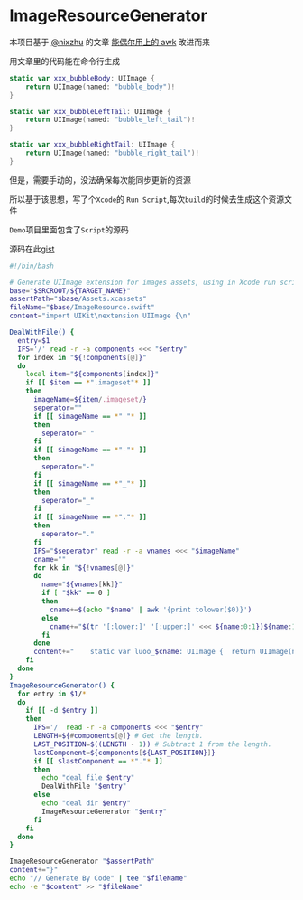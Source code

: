 ImageResourceGenerator
===
本项目基于 [@nixzhu](https://twitter.com/nixzhu) 的文章 [能偶尔用上的 awk](https://github.com/nixzhu/dev-blog/blob/master/2016-08-11-awk.md) 改进而来

用文章里的代码能在命令行生成
```swift
static var xxx_bubbleBody: UIImage {
    return UIImage(named: "bubble_body")!
}

static var xxx_bubbleLeftTail: UIImage {
    return UIImage(named: "bubble_left_tail")!
}

static var xxx_bubbleRightTail: UIImage {
    return UIImage(named: "bubble_right_tail")!
}
```
但是，需要手动的，没法确保每次能同步更新的资源

所以基于该思想，写了个`Xcode`的 `Run Script`,每次`build`的时候去生成这个资源文件



`Demo`项目里面包含了`Script`的源码

源码在此[gist](https://gist.github.com/CodeEagle/44e4e379e7b93ee08afc76e30c719c25)

```bash
#!/bin/bash

# Generate UIImage extension for images assets, using in Xcode run script
base="$SRCROOT/${TARGET_NAME}"
assertPath="$base/Assets.xcassets"
fileName="$base/ImageResource.swift"
content="import UIKit\nextension UIImage {\n"

DealWithFile() {
  entry=$1
  IFS='/' read -r -a components <<< "$entry"
  for index in "${!components[@]}"
  do
    local item="${components[index]}"
    if [[ $item == *".imageset"* ]]
    then
      imageName=${item/.imageset/}
      seperator=""
      if [[ $imageName == *" "* ]]
      then
        seperator=" "
      fi
      if [[ $imageName == *"-"* ]]
      then
        seperator="-"
      fi
      if [[ $imageName == *"_"* ]]
      then
        seperator="_"
      fi
      if [[ $imageName == *"."* ]]
      then
        seperator="."
      fi
      IFS="$seperator" read -r -a vnames <<< "$imageName"
      cname=""
      for kk in "${!vnames[@]}"
      do
        name="${vnames[kk]}"
        if [ "$kk" == 0 ]
        then
          cname+=$(echo "$name" | awk '{print tolower($0)}')
        else
          cname+="$(tr '[:lower:]' '[:upper:]' <<< ${name:0:1})${name:1}"
        fi
      done
      content+="    static var luoo_$cname: UIImage {  return UIImage(named: \"$imageName\")! }\n"
    fi
  done
}
ImageResourceGenerator() {
  for entry in $1/*
  do
    if [[ -d $entry ]]
    then
      IFS='/' read -r -a components <<< "$entry"
      LENGTH=${#components[@]} # Get the length.
      LAST_POSITION=$((LENGTH - 1)) # Subtract 1 from the length.
      lastComponent=${components[${LAST_POSITION}]}
      if [[ $lastComponent == *"."* ]]
      then
        echo "deal file $entry"
        DealWithFile "$entry"
      else
        echo "deal dir $entry"
        ImageResourceGenerator "$entry"
      fi
    fi
  done
}

ImageResourceGenerator "$assertPath"
content+="}"
echo "// Generate By Code" | tee "$fileName"
echo -e "$content" >> "$fileName"

```
